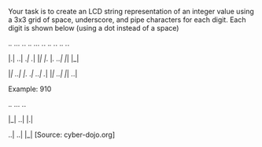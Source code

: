 Your task is to create an LCD string representation of an
integer value using a 3x3 grid of space, underscore, and
pipe characters for each digit. Each digit is shown below
(using a dot instead of a space)


._.   ...   ._.   ._.   ...   ._.   ._.   ._.   ._.   ._.

|.|   ..|   ._|   ._|   |_|   |_.   |_.   ..|   |_|   |_|

|_|   ..|   |_.   ._|   ..|   ._|   |_|   ..|   |_|   ..|



Example: 910

._. ... ._.

|_| ..| |.|

..| ..| |_|
[Source: cyber-dojo.org]
